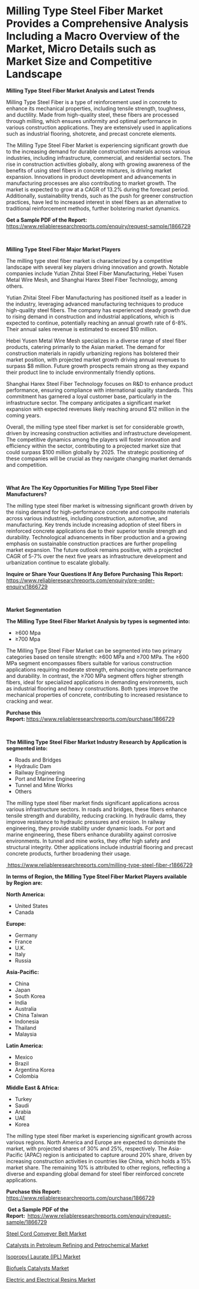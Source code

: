 <p><h1>Milling Type Steel Fiber Market Provides a Comprehensive Analysis Including a Macro Overview of the Market, Micro Details such as Market Size and Competitive Landscape</h1></p><p><strong>Milling Type Steel Fiber Market Analysis and Latest Trends</strong></p>
<p><p>Milling Type Steel Fiber is a type of reinforcement used in concrete to enhance its mechanical properties, including tensile strength, toughness, and ductility. Made from high-quality steel, these fibers are processed through milling, which ensures uniformity and optimal performance in various construction applications. They are extensively used in applications such as industrial flooring, shotcrete, and precast concrete elements.</p><p>The Milling Type Steel Fiber Market is experiencing significant growth due to the increasing demand for durable construction materials across various industries, including infrastructure, commercial, and residential sectors. The rise in construction activities globally, along with growing awareness of the benefits of using steel fibers in concrete mixtures, is driving market expansion. Innovations in product development and advancements in manufacturing processes are also contributing to market growth. The market is expected to grow at a CAGR of 13.2% during the forecast period. Additionally, sustainability trends, such as the push for greener construction practices, have led to increased interest in steel fibers as an alternative to traditional reinforcement methods, further bolstering market dynamics.</p></p>
<p><strong>Get a Sample PDF of the Report:&nbsp;</strong> <a href="https://www.reliableresearchreports.com/enquiry/request-sample/1866729?utm_campaign=24&utm_medium=2&utm_source=Github&utm_content=ia&utm_term=03042025&utm_id=milling-type-steel-fiber">https://www.reliableresearchreports.com/enquiry/request-sample/1866729</a></p>
<p>&nbsp;</p>
<p><strong>Milling Type Steel Fiber Major Market Players</strong></p>
<p><p>The milling type steel fiber market is characterized by a competitive landscape with several key players driving innovation and growth. Notable companies include Yutian Zhitai Steel Fiber Manufacturing, Hebei Yusen Metal Wire Mesh, and Shanghai Harex Steel Fiber Technology, among others.</p><p>Yutian Zhitai Steel Fiber Manufacturing has positioned itself as a leader in the industry, leveraging advanced manufacturing techniques to produce high-quality steel fibers. The company has experienced steady growth due to rising demand in construction and industrial applications, which is expected to continue, potentially reaching an annual growth rate of 6-8%. Their annual sales revenue is estimated to exceed $10 million.</p><p>Hebei Yusen Metal Wire Mesh specializes in a diverse range of steel fiber products, catering primarily to the Asian market. The demand for construction materials in rapidly urbanizing regions has bolstered their market position, with projected market growth driving annual revenues to surpass $8 million. Future growth prospects remain strong as they expand their product line to include environmentally friendly options.</p><p>Shanghai Harex Steel Fiber Technology focuses on R&D to enhance product performance, ensuring compliance with international quality standards. This commitment has garnered a loyal customer base, particularly in the infrastructure sector. The company anticipates a significant market expansion with expected revenues likely reaching around $12 million in the coming years.</p><p>Overall, the milling type steel fiber market is set for considerable growth, driven by increasing construction activities and infrastructure development. The competitive dynamics among the players will foster innovation and efficiency within the sector, contributing to a projected market size that could surpass $100 million globally by 2025. The strategic positioning of these companies will be crucial as they navigate changing market demands and competition.</p></p>
<p>&nbsp;</p>
<p><strong>What Are The Key Opportunities For Milling Type Steel Fiber Manufacturers?</strong></p>
<p><p>The milling type steel fiber market is witnessing significant growth driven by the rising demand for high-performance concrete and composite materials across various industries, including construction, automotive, and manufacturing. Key trends include increasing adoption of steel fibers in reinforced concrete applications due to their superior tensile strength and durability. Technological advancements in fiber production and a growing emphasis on sustainable construction practices are further propelling market expansion. The future outlook remains positive, with a projected CAGR of 5-7% over the next five years as infrastructure development and urbanization continue to escalate globally.</p></p>
<p><strong>Inquire or Share Your Questions If Any Before Purchasing This Report:</strong> <a href="https://www.reliableresearchreports.com/enquiry/pre-order-enquiry/1866729?utm_campaign=24&utm_medium=2&utm_source=Github&utm_content=ia&utm_term=03042025&utm_id=milling-type-steel-fiber">https://www.reliableresearchreports.com/enquiry/pre-order-enquiry/1866729</a></p>
<p>&nbsp;</p>
<p><strong>Market Segmentation</strong></p>
<p><strong>The Milling Type Steel Fiber Market Analysis by types is segmented into:</strong></p>
<p><ul><li>≥600 Mpa</li><li>≥700 Mpa</li></ul></p>
<p><p>The Milling Type Steel Fiber Market can be segmented into two primary categories based on tensile strength: ≥600 MPa and ≥700 MPa. The ≥600 MPa segment encompasses fibers suitable for various construction applications requiring moderate strength, enhancing concrete performance and durability. In contrast, the ≥700 MPa segment offers higher strength fibers, ideal for specialized applications in demanding environments, such as industrial flooring and heavy constructions. Both types improve the mechanical properties of concrete, contributing to increased resistance to cracking and wear.</p></p>
<p><strong>Purchase this Report:&nbsp;</strong><a href="https://www.reliableresearchreports.com/purchase/1866729?utm_campaign=24&utm_medium=2&utm_source=Github&utm_content=ia&utm_term=03042025&utm_id=milling-type-steel-fiber">https://www.reliableresearchreports.com/purchase/1866729</a></p>
<p>&nbsp;</p>
<p><strong>The Milling Type Steel Fiber Market Industry Research by Application is segmented into:</strong></p>
<p><ul><li>Roads and Bridges</li><li>Hydraulic Dam</li><li>Railway Engineering</li><li>Port and Marine Engineering</li><li>Tunnel and Mine Works</li><li>Others</li></ul></p>
<p><p>The milling type steel fiber market finds significant applications across various infrastructure sectors. In roads and bridges, these fibers enhance tensile strength and durability, reducing cracking. In hydraulic dams, they improve resistance to hydraulic pressures and erosion. In railway engineering, they provide stability under dynamic loads. For port and marine engineering, these fibers enhance durability against corrosive environments. In tunnel and mine works, they offer high safety and structural integrity. Other applications include industrial flooring and precast concrete products, further broadening their usage.</p></p>
<p><a href="https://www.reliableresearchreports.com/milling-type-steel-fiber-r1866729?utm_campaign=24&utm_medium=2&utm_source=Github&utm_content=ia&utm_term=03042025&utm_id=milling-type-steel-fiber">&nbsp;https://www.reliableresearchreports.com/milling-type-steel-fiber-r1866729</a></p>
<p><strong>In terms of Region, the Milling Type Steel Fiber Market Players available by Region are:</strong></p>
<p>
    <p> <strong> North America: </strong>
        <ul>
            <li>United States</li>
            <li>Canada</li>
        </ul>
        </p> 
    <p> <strong> Europe: </strong>
        <ul>
            <li>Germany</li>
            <li>France</li>
            <li>U.K.</li>
            <li>Italy</li>
            <li>Russia</li>
        </ul>
        </p> 
    <p> <strong> Asia-Pacific: </strong>
        <ul>
            <li>China</li>
            <li>Japan</li>
            <li>South Korea</li>
            <li>India</li>
            <li>Australia</li>
            <li>China Taiwan</li>
            <li>Indonesia</li>
            <li>Thailand</li>
            <li>Malaysia</li>
        </ul>
        </p> 
    <p> <strong> Latin America: </strong>
        <ul>
            <li>Mexico</li>
            <li>Brazil</li>
            <li>Argentina Korea</li>
            <li>Colombia</li>
        </ul>
        </p> 
    <p> <strong> Middle East & Africa: </strong>
        <ul>
            <li>Turkey</li>
            <li>Saudi</li>
            <li>Arabia</li>
            <li>UAE</li>
            <li>Korea</li>
        </ul>
    </p>
    </p>
<p><p>The milling type steel fiber market is experiencing significant growth across various regions. North America and Europe are expected to dominate the market, with projected shares of 30% and 25%, respectively. The Asia-Pacific (APAC) region is anticipated to capture around 20% share, driven by increasing construction activities in countries like China, which holds a 15% market share. The remaining 10% is attributed to other regions, reflecting a diverse and expanding global demand for steel fiber reinforced concrete applications.</p></p>
<p><strong>Purchase this Report: </strong><a href="https://www.reliableresearchreports.com/purchase/1866729?utm_campaign=24&utm_medium=2&utm_source=Github&utm_content=ia&utm_term=03042025&utm_id=milling-type-steel-fiber">https://www.reliableresearchreports.com/purchase/1866729</a></p>
<p>&nbsp;<strong>Get a Sample PDF of the Report:&nbsp;&nbsp;</strong><a href="https://www.reliableresearchreports.com/enquiry/request-sample/1866729?utm_campaign=24&utm_medium=2&utm_source=Github&utm_content=ia&utm_term=03042025&utm_id=milling-type-steel-fiber">https://www.reliableresearchreports.com/enquiry/request-sample/1866729</a></p>
<p><strong></strong></p>
<p><p><a href="https://github.com/oeungcolesh0/Market-Research-Report-List-1/blob/main/steel-cord-conveyer-belt-market.md?utm_campaign=24&utm_medium=2&utm_source=Github&utm_content=ia&utm_term=03042025&utm_id=milling-type-steel-fiber">Steel Cord Conveyer Belt Market</a></p><p><a href="https://github.com/sharphadan/Market-Research-Report-List-1/blob/main/catalysts-in-petroleum-refining-and-petrochemical-market.md?utm_campaign=24&utm_medium=2&utm_source=Github&utm_content=ia&utm_term=03042025&utm_id=milling-type-steel-fiber">Catalysts in Petroleum Refining and Petrochemical Market</a></p><p><a href="https://github.com/neiridionna/Market-Research-Report-List-1/blob/main/isopropyl-laurate-ipl-market.md?utm_campaign=24&utm_medium=2&utm_source=Github&utm_content=ia&utm_term=03042025&utm_id=milling-type-steel-fiber">Isopropyl Laurate (IPL) Market</a></p><p><a href="https://github.com/chaiszepkadk/Market-Research-Report-List-1/blob/main/biofuels-catalysts-market.md?utm_campaign=24&utm_medium=2&utm_source=Github&utm_content=ia&utm_term=03042025&utm_id=milling-type-steel-fiber">Biofuels Catalysts Market</a></p><p><a href="https://github.com/anggigpps/Market-Research-Report-List-1/blob/main/electric-and-electrical-resins-market.md?utm_campaign=24&utm_medium=2&utm_source=Github&utm_content=ia&utm_term=03042025&utm_id=milling-type-steel-fiber">Electric and Electrical Resins Market</a></p></p>